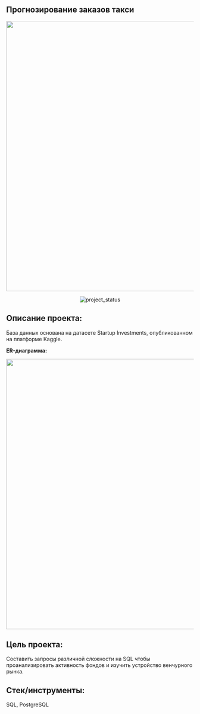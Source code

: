 ## Прогнозирование заказов такси
<p align="center">
      <img src="" width="726">
</p>

<p align="center">
   <img src="https://img.shields.io/badge/project%20status-completed-turquoise" alt="project_status">
</p>

## Описание проекта:
  База данных основана на датасете Startup Investments, опубликованном на платформе Kaggle. 
  
**ER-диаграмма:**
<p align="center">
      <img src="https://i.ibb.co/Ln3YZrT/basic-sql-project-ERD.png" width="726">
</p>

## Цель проекта:
Составить запросы различной сложности на SQL чтобы проанализировать активность фондов и изучить устройство венчурного рынка.

## Стек/инструменты:
SQL, PostgreSQL
